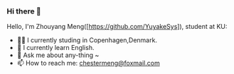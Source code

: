 
### Hi there 👋

Hello, I'm Zhouyang Meng([https://github.com/YuyakeSys]), student at KU:

- 👨‍💼 I currently studing in Copenhagen,Denmark.
- 🏴󠁧󠁢󠁥󠁮󠁧󠁿 I currently learn English.
- 💬 Ask me about any-thing ~
- 📫 How to reach me: chestermeng@foxmail.com


